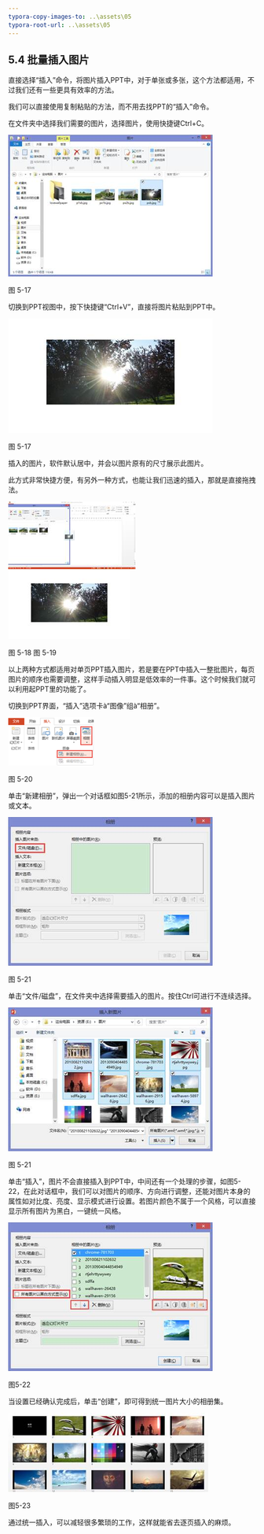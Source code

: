 ```yaml
---
typora-copy-images-to: ..\assets\05
typora-root-url: ..\assets\05
---
```


## **5.4**  **批量插入图片**

直接选择“插入”命令，将图片插入PPT中，对于单张或多张，这个方法都适用，不过我们还有一些更具有效率的方法。

我们可以直接使用复制粘贴的方法，而不用去找PPT的“插入”命令。

在文件夹中选择我们需要的图片，选择图片，使用快捷键Ctrl+C。

![img](/assets/05/image020.jpg)

图 5-17

切换到PPT视图中，按下快捷键“Ctrl+V”，直接将图片粘贴到PPT中。

![img](/assets/05/image021.jpg)

图 5-17

插入的图片，软件默认居中，并会以图片原有的尺寸展示此图片。

此方式非常快捷方便，有另外一种方式，也能让我们迅速的插入，那就是直接拖拽法。

![img](/assets/05/image022.jpg) ![img](/assets/05/image023.jpg)

图 5-18                                   图 5-19

以上两种方式都适用对单页PPT插入图片，若是要在PPT中插入一整批图片，每页图片的顺序也需要调整，这样手动插入明显是低效率的一件事。这个时候我们就可以利用起PPT里的功能了。

切换到PPT界面，“插入”选项卡à“图像”组à“相册”。

![img](/assets/05/image024.png)

图 5-20

单击“新建相册”，弹出一个对话框如图5-21所示，添加的相册内容可以是插入图片或文本。

![img](/assets/05/image025.jpg)

图 5-21

单击“文件/磁盘”，在文件夹中选择需要插入的图片。按住Ctrl可进行不连续选择。

![img](/assets/05/image026.jpg)

图 5-21

单击“插入”，图片不会直接插入到PPT中，中间还有一个处理的步骤，如图5-22，在此对话框中，我们可以对图片的顺序、方向进行调整，还能对图片本身的属性如对比度、亮度、显示模式进行设置。若图片颜色不属于一个风格，可以直接显示所有图片为黑白，一键统一风格。

![img](/assets/05/image027.jpg)

图5-22

当设置已经确认完成后，单击“创建”，即可得到统一图片大小的相册集。

![img](/assets/05/image028.jpg)

图5-23

通过统一插入，可以减轻很多繁琐的工作，这样就能省去逐页插入的麻烦。